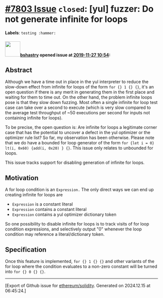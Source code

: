 # [\#7803 Issue](https://github.com/ethereum/solidity/issues/7803) `closed`: [yul] fuzzer: Do not generate infinite for loops
**Labels**: `testing :hammer:`


#### <img src="https://avatars.githubusercontent.com/u/2388185?v=4" width="50">[bshastry](https://github.com/bshastry) opened issue at [2019-11-27 10:54](https://github.com/ethereum/solidity/issues/7803):

## Abstract

Although we have a time out in place in the yul interpreter to reduce the slow-down effect from infinite for loops of the form `for {} 1 {} {}`, it's an open question if there is any merit in generating them in the first place and waiting for them to time out. On the other hand, the problem infinite loops pose is that they slow down fuzzing. Most often a single infinite for loop test case can take over a second to execute (which is very slow compared to the average test throughput of ~50 executions per second for inputs not containing infinite for loops).

To be precise, the open question is: Are infinite for loops a legitimate corner case that has the potential to uncover a defect in the yul optimizer or the optimizer rule list? So far, my observation has been otherwise. Please note that we do have a bounded for loop generator of the form `for {let i = 0} lt(i, 0x60) {add(i, 0x20) } {}`. This issue only relates to unbounded for loops.

This issue tracks support for disabling generation of infinite for loops.

## Motivation

A for loop condition is an `Expression.` The only direct ways we can end up creating infinite for loops are
  - `Expression` is a constant literal
  - `Expression` contains a constant literal
  - `Expression` contains a yul optimizer dictionary token

So one possibility to disable infinite for loops is to track visits of for loop condition expressions, and selectively output "0" whenever the loop condition may reference a literal/dictionary token.

## Specification

Once this feature is implemented, `for {} 1 {} {}` and other variants of the for loop where the condition evaluates to a non-zero constant will be turned into `for {} 0 {} {}`. 




-------------------------------------------------------------------------------



[Export of Github issue for [ethereum/solidity](https://github.com/ethereum/solidity). Generated on 2024.12.15 at 06:45:24.]
